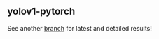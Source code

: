 ## yolov1-pytorch
See another [branch](https://github.com/Eversee22/yolov1-pytorch//tree/exp1-loss) for latest and detailed results!
